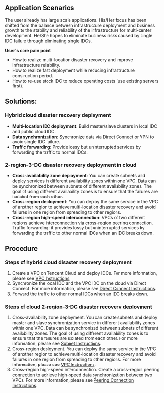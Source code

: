 ## Application Scenarios
The user already has large scale applications. His/Her focus has been shifted from the balance between infrastructure deployment and business growth to the stability and reliability of the infrastructure for multi-center development. He/She hopes to eliminate business risks caused by single IDC failure through eliminating single IDCs.

**User's core pain point**
- How to realize multi-location disaster recovery and improve infrastructure reliability.
- How to realize fast deployment while reducing infrastructure construction period.
- How to re-use stock IDC to reduce operating costs (use existing servers first).


## Solutions:
### Hybrid cloud disaster recovery deployment
- **Multi-location IDC deployment**: Build master/slave clusters in local IDC and public cloud IDC.
- **Data synchronization**: Synchronize data via Direct Connect or VPN to avoid single IDC failure.
- **Traffic forwarding**: Provide lossy but uninterrupted services by forwarding the traffic to normal IDCs.

### 2-region-3-DC disaster recovery deployment in cloud
- **Cross-availability zone deployment**: You can create subnets and deploy services in different availability zones within one VPC. Data can be synchronized between subnets of different availability zones. The goal of using different availability zones is to ensure that the failures are isolated from each other.
- **Cross-region deployment**: You can deploy the same service in the VPC of another region to achieve multi-location disaster recovery and avoid failures in one region from spreading to other regions.
- **Cross-region high-speed interconnection**: VPCs of two different regions achieve interconnection via cross-region peering connection.
Traffic forwarding: it provides lossy but uninterrupted services by forwarding the traffic to other normal IDCs when an IDC breaks down.


## Procedure
### Steps of hybrid cloud disaster recovery deployment
1. Create a VPC on Tencent Cloud and deploy IDCs. For more information, please see [VPC Instructions](https://intl.cloud.tencent.com/document/product/215/4927#virtual-private-cloud-(vpc)).
2. Synchronize the local IDC and the VPC IDC on the cloud via Direct Connect. For more information, please see [Direct Connect Instructions](https://intl.cloud.tencent.com/document/product/216/19244).
3. Forward the traffic to other normal IDCs when an IDC breaks down.

### Steps of cloud 2-region-3-DC disaster recovery deployment
1. Cross-availability zone deployment. You can create subnets and deploy master and slave synchronization service in different availability zones within one VPC. Data can be synchronized between subnets of different availability zones. The goal of using different availability zones is to ensure that the failures are isolated from each other. For more information, please see [Subnet Instructions](https://intl.cloud.tencent.com/document/product/215/4927#subnet).
2. Cross-region deployment. You can deploy the same service in the VPC of another region to achieve multi-location disaster recovery and avoid failures in one region from spreading to other regions. For more information, please see [VPC Instructions](https://intl.cloud.tencent.com/document/product/215/4927#virtual-private-cloud-(vpc)).
3. Cross-region high-speed interconnection. Create a cross-region peering connection to achieve high-speed data synchronization between two VPCs. For more information, please see [Peering Connection Instructions](https://intl.cloud.tencent.com/document/product/215/5000).


